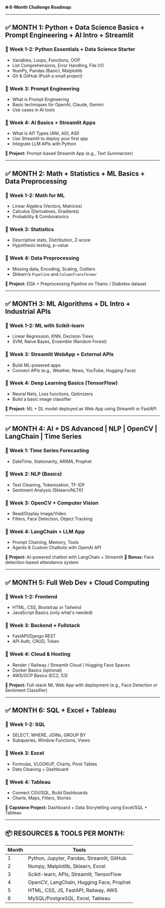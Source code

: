 **🔥 6-Month Challenge Roadmap**:

---

## ✅ **MONTH 1: Python + Data Science Basics + Prompt Engineering + AI Intro + Streamlit**

### 🔸 Week 1-2: Python Essentials + Data Science Starter

* Variables, Loops, Functions, OOP
* List Comprehensions, Error Handling, File I/O
* NumPy, Pandas (Basic), Matplotlib
* Git & GitHub (Push a small project)

### 🔸 Week 3: Prompt Engineering

* What is Prompt Engineering
* Basic techniques for OpenAI, Claude, Gemini
* Use cases in AI tools

### 🔸 Week 4: AI Basics + Streamlit Apps

* What is AI? Types (ANI, AGI, ASI)
* Use Streamlit to deploy your first app
* Integrate LLM APIs with Python

🎯 **Project:** Prompt-based Streamlit App (e.g., Text Summarizer)

---

## ✅ **MONTH 2: Math + Statistics + ML Basics + Data Preprocessing**

### 🔸 Week 1-2: Math for ML

* Linear Algebra (Vectors, Matrices)
* Calculus (Derivatives, Gradients)
* Probability & Combinatorics

### 🔸 Week 3: Statistics

* Descriptive stats, Distribution, Z-score
* Hypothesis testing, p-value

### 🔸 Week 4: Data Preprocessing

* Missing data, Encoding, Scaling, Outliers
* Sklearn’s `Pipeline` and `ColumnTransformer`

🎯 **Project:** EDA + Preprocessing Pipeline on Titanic / Diabetes dataset

---

## ✅ **MONTH 3: ML Algorithms + DL Intro + Industrial APIs**

### 🔸 Week 1-2: ML with Scikit-learn

* Linear Regression, KNN, Decision Trees
* SVM, Naive Bayes, Ensemble (Random Forest)

### 🔸 Week 3: Streamlit WebApp + External APIs

* Build ML-powered apps
* Connect APIs (e.g., Weather, News, YouTube, Hugging Face)

### 🔸 Week 4: Deep Learning Basics (TensorFlow)

* Neural Nets, Loss functions, Optimizers
* Build a basic image classifier

🎯 **Project:** ML + DL model deployed as Web App using Streamlit or FastAPI

---

## ✅ **MONTH 4: AI + DS Advanced | NLP | OpenCV | LangChain | Time Series**

### 🔸 Week 1: Time Series Forecasting

* DateTime, Stationarity, ARIMA, Prophet

### 🔸 Week 2: NLP (Basics)

* Text Cleaning, Tokenization, TF-IDF
* Sentiment Analysis (Sklearn/NLTK)

### 🔸 Week 3: OpenCV + Computer Vision

* Read/Display Image/Video
* Filters, Face Detection, Object Tracking

### 🔸 Week 4: LangChain + LLM App

* Prompt Chaining, Memory, Tools
* Agents & Custom Chatbots with OpenAI API

🎯 **Project:** AI-powered chatbot with LangChain + Streamlit
🎯 **Bonus:** Face detection-based attendance system

---

## ✅ **MONTH 5: Full Web Dev + Cloud Computing**

### 🔸 Week 1-2: Frontend

* HTML, CSS, Bootstrap or Tailwind
* JavaScript Basics (only what's needed)

### 🔸 Week 3: Backend + Fullstack

* FastAPI/Django REST
* API Auth, CRUD, Token

### 🔸 Week 4: Cloud & Hosting

* Render / Railway / Streamlit Cloud / Hugging Face Spaces
* Docker Basics (optional)
* AWS/GCP Basics (EC2, S3)

🎯 **Project:** Full-stack ML Web App with deployment (e.g., Face Detection or Sentiment Classifier)

---

## ✅ **MONTH 6: SQL + Excel + Tableau**

### 🔸 Week 1-2: SQL

* SELECT, WHERE, JOINs, GROUP BY
* Subqueries, Window Functions, Views

### 🔸 Week 3: Excel

* Formulas, VLOOKUP, Charts, Pivot Tables
* Data Cleaning + Dashboard

### 🔸 Week 4: Tableau

* Connect CSV/SQL, Build Dashboards
* Charts, Maps, Filters, Stories

🎯 **Capstone Project:** Dashboard + Data Storytelling using Excel/SQL + Tableau

---

## 📦 RESOURCES & TOOLS PER MONTH:

| Month | Tools                                      |
| ----- | ------------------------------------------ |
| 1     | Python, Jupyter, Pandas, Streamlit, GitHub |
| 2     | Numpy, Matplotlib, Sklearn, Excel          |
| 3     | Scikit-learn, APIs, Streamlit, TensorFlow  |
| 4     | OpenCV, LangChain, Hugging Face, Prophet   |
| 5     | HTML, CSS, JS, FastAPI, Railway, AWS       |
| 6     | MySQL/PostgreSQL, Excel, Tableau           |

